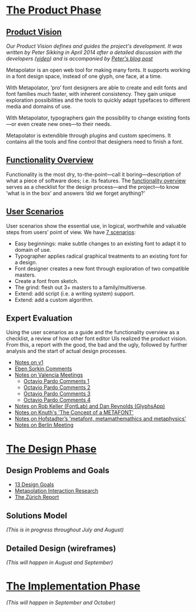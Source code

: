 # [The Product Phase](http://mmiworks.net/wedo/product.html)

## [Product Vision](https://github.com/metapolator/metapolator/wiki/interaction-design#product-vision)

_Our Product Vision defines and guides the project's development. It was written by Peter Sikking in April 2014 after a detailed discussion with the developers ([video](http://www.youtube.com/watch?v=mJH6fNCv1Fs)) and is accompanied by [Peter's blog post](http://blog.mmiworks.net/2014/04/writing-product-vision-for-metapolator.html)_

Metapolator is an open web tool for making many fonts. It supports working in a font design space, instead of one glyph, one face, at a time.

With Metapolator, ‘pro’ font designers are able to create and edit fonts and font families much faster, with inherent consistency. They gain unique exploration possibilities and the tools to quickly adapt typefaces to different media and domains of use.

With Metapolator, typographers gain the possibility to change existing fonts—or even create new ones—to their needs.

Metapolator is extendible through plugins and custom specimens. It contains all the tools and fine control that designers need to finish a font.

## [Functionality Overview](https://github.com/metapolator/metapolator/wiki/functionality-overview)

Functionality is the most dry, to-the-point—call it boring—description of what a piece of software does; i.e. its features. The [functionality overview](https://github.com/metapolator/metapolator/wiki/functionality-overview) serves as a checklist for the design process—and the project—to know ’what is in the box’ and answers ‘did we forget anything?’

## [User Scenarios](https://github.com/metapolator/metapolator/wiki/user-scenarios)

User scenarios show the essential use, in logical, worthwhile and valuable steps from users’ point of view. We have [7 scenarios](https://github.com/metapolator/metapolator/wiki/user-scenarios):

* Easy beginnings: make subtle changes to an existing font to adapt it to domain of use.
* Typographer applies radical graphical treatments to an existing font for a design.
* Font designer creates a new font through exploration of two compatible masters.
* Create a font from sketch.
* The grind: flesh out 3+ masters to a family/multiverse.
* Extend: add script (i.e. a writing system) support.
* Extend: add a custom algorithm.

## Expert Evaluation

Using the user scenarios as a guide and the functionality overview as a checklist, a review of how other font editor UIs realized the product vision. From this, a report with the good, the bad and the ugly, followed by further analysis and the start of actual design processes.

* [Notes on v1](https://plus.google.com/+petersikking/posts/arem8tPjK7z)
* [Eben Sorkin Comments](https://plus.google.com/106288796449831139244/posts/W874iEgTcxM)
* [Notes on Valencia Meetings](https://plus.google.com/101901813675356116026/posts/YqUDbTAgcJ6)
  * [Octavio Pardo Comments 1](https://plus.google.com/101901813675356116026/posts/aDeXZg1nCvB)
  * [Octavio Pardo Comments 2](https://plus.google.com/101901813675356116026/posts/Lc9rwZVKsmd)
  * [Octavio Pardo Comments 3](https://plus.google.com/101901813675356116026/posts/3MbEWqebR2n)
  * [Octavio Pardo Comments 4](https://plus.google.com/101901813675356116026/posts/2ejhXKHLfqQ)
* [Notes on Rob Keller (FontLab) and Dan Reynolds (GlyphsApp)](https://plus.google.com/101901813675356116026/posts/Ym2349KFb5W)
* [Notes on Knuth's 'The Concept of a METAFONT'](https://plus.google.com/101901813675356116026/posts/JAdye3zpwtC)
* [Notes on Hofstadter’s 'metafont, metamathemathics and metaphysics'](https://plus.google.com/101901813675356116026/posts/6x29ygzDsVc)
* [Notes on Berlin Meeting](https://plus.google.com/101901813675356116026/posts/4trQVL48YT3)

# [The Design Phase](http://mmiworks.net/wedo/design.html)

## Design Problems and Goals

* [13 Design Goals](https://github.com/metapolator/metapolator/wiki/interaction-design-goals)
* [Metapolation Interaction Research](https://github.com/metapolator/metapolator/wiki/metapolation)
* [The Zürich Report](https://github.com/metapolator/metapolator/wiki/the-Z%C3%BCrich-report)

## Solutions Model

_(This is in progress throughout July and August)_

## Detailed Design (wireframes)

_(This will happen in August and September)_

# [The Implementation Phase](http://mmiworks.net/wedo/implementation.html)

_(This will happen in September and October)_